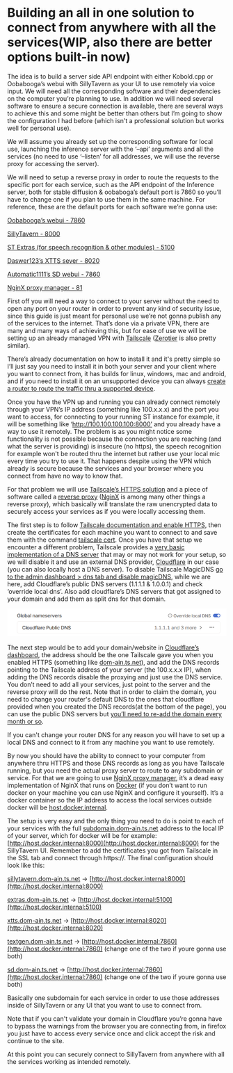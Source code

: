 # Building an all in one solution to connect from anywhere with all the services(WIP, also there are better options built-in now)

	

The idea is to build a server side API endpoint with either Kobold.cpp or Oobabooga’s webui with SillyTavern as your UI to use remotely via voice input. We will need all the corresponding software and their dependencies on the computer you’re planning to use. In addition we will need several software to ensure a secure connection is available, there are several ways to achieve this and some might be better than others but I’m going to show the configuration I had before (which isn't a professional solution but works well for personal use).

We will assume you already set up the corresponding software for local use, launching the inference server with the ‘–api’ arguments and all the services (no need to use ‘–listen’ for all addresses, we will use the reverse proxy for accessing the server).

We will need to setup a reverse proxy in order to route the requests to the specific port for each service, such as the API endpoint of the Inference server, both for stable diffusion & oobaboga’s default port is 7860 so you’ll have to change one if you plan to use them in the same machine. For reference, these are the default ports for each software we’re gonna use:

[Oobabooga’s webui - 7860](http://localhost:7860)

[SillyTavern - 8000](http://localhost:8000)

[ST Extras (for speech recognition & other modules) - 5100](http://localhost:5100)

[Daswer123’s XTTS sever - 8020](http://localhost:8020)

[Automatic1111’s SD webui - 7860](http://localhost:7860)

[NginX proxy manager - 81](http://localhost:81)

First off you will need a way to connect to your server without the need to open any port on your router in order to prevent any kind of security issue, since this guide is just meant for personal use we’re not gonna publish any of the services to the internet. That’s done via a private VPN, there are many and many ways of achieving this, but for ease of use we will be setting up an already managed VPN with [Tailscale](https://tailscale.com/download) ([Zerotier](https://www.zerotier.com/download/) is also pretty similar).

There’s already documentation on how to install it and it's pretty simple so I’ll just say you need to install it in both your server and your client where you want to connect from, it has builds for linux, windows, mac and android, and if you need to install it on an unsupported device you can always [create a router to route the traffic thru a supported device](https://tailscale.com/kb/1019/subnets). 

Once you have the VPN up and running you can already connect remotely through your VPN’s IP address (something like 100.x.x.x) and the port you want to access, for connecting to your running ST instance for example, it will be something like ‘http://100.100.100.100:8000’ and you already have a way to use it remotely. The problem is as you might notice some functionality is not possible because the connection you are reaching (and what the server is providing) is insecure (no https), the speech recognition for example won't be routed thru the internet but rather use your local mic every time you try to use it. That happens despite using the VPN which already is secure because the services and your browser where you connect from have no way to know that.

For that problem we will use [Tailscale’s HTTPS solution](https://tailscale.com/kb/1153/enabling-https) and a piece of software called a [reverse proxy](https://www.cloudflare.com/learning/cdn/glossary/reverse-proxy/) ([NginX](https://www.nginx.com/) is among many other things a reverse proxy), which basically will translate the raw unencrypted data to securely access your services as if you were locally accessing them.

The first step is to follow [Tailscale documentation and enable HTTPS](https://tailscale.com/kb/1153/enabling-https), then create the certificates for each machine you want to connect to and save them with the command [tailscale cert](https://tailscale.com/blog/tls-certs). Once you have that setup we encounter a different problem, Tailscale provides a [very basic implementation of a DNS server](https://tailscale.com/kb/1081/magicdns#enabling-magicdns) that may or may not work for your setup, so we will disable it and use an external DNS provider, [Cloudflare](https://dash.cloudflare.com/login) in our case (you can also locally host a DNS server). To disable Tailscale MagicDNS [go to the admin dashboard > dns tab and disable magicDNS](https://login.tailscale.com/admin/dns), while we are here, add Cloudflare’s public DNS servers (1.1.1.1 & 1.0.0.1) and check ‘override local dns’. Also add cloudflare’s DNS servers that got assigned to your domain and add them as split dns for that domain.

![alt_text](cloudflareonts.png "image_tooltip")


The next step would be to add your domain/website in [Cloudflare’s dashboard](https://dash.cloudflare.com), the address should be the one Tailscale gave you when you enabled HTTPS (something like [dom-ain.ts.net](dom-ain.ts.net)), and add the DNS records pointing to the Tailscale address of your server (the 100.x.x.x IP), when adding the DNS records disable the proxying and just use the DNS service. You don’t need to add all your services, just point to the server and the reverse proxy will do the rest. Note that in order to claim the domain, you need to change your router's default DNS to the ones that cloudflare provided when you created the DNS records(at the bottom of the page), you can use the public DNS servers but [you’ll need to re-add the domain every month or so](https://developers.cloudflare.com/dns/zone-setups/troubleshooting/domain-deleted/).

If you can't change your router DNS for any reason you will have to set up a local DNS and connect to it from any machine you want to use remotely.

By now you should have the ability to connect to your computer from anywhere thru HTTPS and those DNS records as long as you have Tailscale running, but you need the actual proxy server to route to any subdomain or service. For that we are going to use [NginX proxy manager](https://nginxproxymanager.com/), it’s a dead easy implementation of NginX that runs on [Docker](https://www.docker.com/) (if you don’t want to run docker on your machine you can use NginX and configure it yourself). It’s a docker container so the IP address to access the local services outside docker will be [host.docker.internal](http://host.docker.internal).

The setup is very easy and the only thing you need to do is point to each of your services with the full [subdomain.dom-ain.ts.net](subdomain.domain.ts.net) address to the local IP of your server, which for docker will be for example: [http://host.docker.internal:8000](http://host.docker.internal:8000) for the SillyTavern UI. Remember to add the certificates you got from Tailscale in the SSL tab and connect through https://. The final configuration should look like this:

[sillytavern.dom-ain.ts.net](sillytavern.dom-ain.ts.net) -> [http://host.docker.internal:8000](http://host.docker.internal:8000)

[extras.dom-ain.ts.net](http://extras.dom-ain.ts.net) -> [http://host.docker.internal:5100](http://host.docker.internal:5100)

[xtts.dom-ain.ts.net](http://xtts.dom-ain.ts.net) -> [http://host.docker.internal:8020](http://host.docker.internal:8020)

[textgen.dom-ain.ts.net](http://textgen.dom-ain.ts.net) -> [http://host.docker.internal:7860](http://host.docker.internal:7860) (change one of the two if youre gonna use both)

[sd.dom-ain.ts.net](http://sd.dom-ain.ts.net) -> [http://host.docker.internal:7860](http://host.docker.internal:7860) (change one of the two if youre gonna use both)

Basically one subdomain for each service in order to use those addresses inside of SillyTavern or any UI that you want to use to connect from. 

Note that if you can't validate your domain in Cloudflare you’re gonna have to bypass the warnings from the browser you are connecting from, in firefox you just have to access every service once and click accept the risk and continue to the site.

At this point you can securely connect to SillyTavern from anywhere with all the services working as intended remotely.

